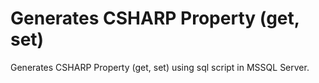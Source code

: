 # Generates CSHARP Property (get, set)

Generates CSHARP Property (get, set) using sql script in MSSQL Server.
